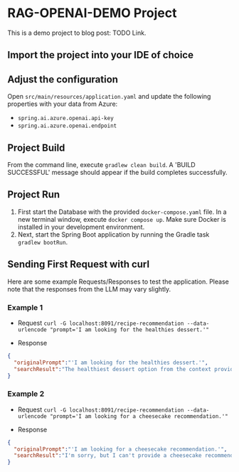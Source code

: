 # RAG-OPENAI-DEMO Project

This is a demo project to blog post: TODO Link.

## Import the project into your IDE of choice

## Adjust the configuration

Open `src/main/resources/application.yaml` and update the following properties with your data from Azure:
* `spring.ai.azure.openai.api-key` 
* `spring.ai.azure.openai.endpoint`

## Project Build

From the command line, execute `gradlew clean build`. A 'BUILD SUCCESSFUL' message should appear if the build completes successfully.

## Project Run

1. First start the Database with the provided `docker-compose.yaml` file. In a new terminal window, execute `docker compose up`. Make sure Docker is installed in your development environment.
2. Next, start the Spring Boot application by running the Gradle task `gradlew bootRun`.

## Sending First Request with curl

Here are some example Requests/Responses to test the application. Please note that the responses from the LLM may vary slightly.

### Example 1

* Request
`curl -G localhost:8091/recipe-recommendation --data-urlencode "prompt='I am looking for the healthies dessert.'"`

* Response
```json
{
  "originalPrompt":"'I am looking for the healthies dessert.'",
  "searchResult":"The healthiest dessert option from the context provided is the vegan carrot cake with dark chocolate."
}
```

### Example 2

* Request
`curl -G localhost:8091/recipe-recommendation --data-urlencode "prompt='I am looking for a cheesecake recommendation.'"`

* Response
```json
{
  "originalPrompt":"'I am looking for a cheesecake recommendation.'",
  "searchResult":"I'm sorry, but I can't provide a cheesecake recommendation based on the information provided."
}
``` 
  
